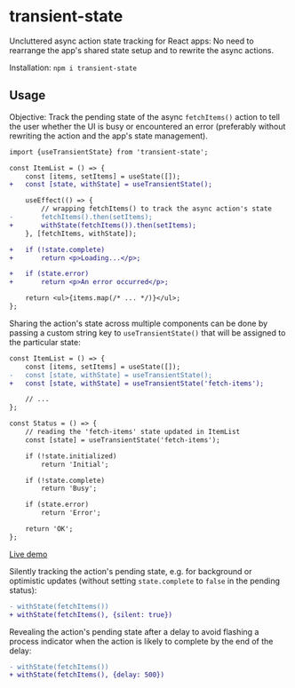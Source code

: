 # transient-state

Uncluttered async action state tracking for React apps: No need to rearrange the app's shared state setup and to rewrite the async actions.

Installation: `npm i transient-state`

## Usage

Objective: Track the pending state of the async `fetchItems()` action to tell the user whether the UI is busy or encountered an error (preferably without rewriting the action and the app's state management).

```diff
import {useTransientState} from 'transient-state';

const ItemList = () => {
    const [items, setItems] = useState([]);
+   const [state, withState] = useTransientState();

    useEffect(() => {
        // wrapping fetchItems() to track the async action's state
-       fetchItems().then(setItems);
+       withState(fetchItems()).then(setItems);
    }, [fetchItems, withState]);

+   if (!state.complete)
+       return <p>Loading...</p>;

+   if (state.error)
+       return <p>An error occurred</p>;

    return <ul>{items.map(/* ... */)}</ul>;
};
```

Sharing the action's state across multiple components can be done by passing a custom string key to `useTransientState()` that will be assigned to the particular state:

```diff
const ItemList = () => {
    const [items, setItems] = useState([]);
-   const [state, withState] = useTransientState();
+   const [state, withState] = useTransientState('fetch-items');

    // ...
};

const Status = () => {
    // reading the 'fetch-items' state updated in ItemList
    const [state] = useTransientState('fetch-items');

    if (!state.initialized)
        return 'Initial';

    if (!state.complete)
        return 'Busy';

    if (state.error)
        return 'Error';

    return 'OK';
};
```

[Live demo](https://codesandbox.io/p/sandbox/transient-state-demo-3xwl78?file=%2Fsrc%2FItemList.js)

Silently tracking the action's pending state, e.g. for background or optimistic updates (without setting `state.complete` to `false` in the pending status):

```diff
- withState(fetchItems())
+ withState(fetchItems(), {silent: true})
```

Revealing the action's pending state after a delay to avoid flashing a process indicator when the action is likely to complete by the end of the delay:

```diff
- withState(fetchItems())
+ withState(fetchItems(), {delay: 500})
```
